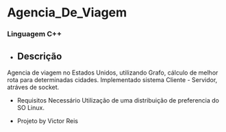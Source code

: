 # Agencia_De_Viagem
### Linguagem C++
 * ## Descrição
Agencia de viagem no Estados Unidos, utilizando Grafo, cálculo de melhor rota para determinadas cidades.
Implementado sistema Cliente - Servidor, atráves de socket.

* Requisitos
Necessário Utilização de uma distribuição de preferencia do SO Linux.

* Projeto by Victor Reis
